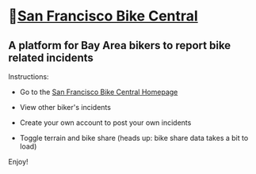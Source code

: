 # 🚴[San Francisco Bike Central](https://boiling-thicket-67912.herokuapp.com/)

## A platform for Bay Area bikers to report bike related incidents


Instructions:

* Go to the [San Francisco Bike Central Homepage](https://boiling-thicket-67912.herokuapp.com/)

* View other biker's incidents

* Create your own account to post your own incidents

* Toggle terrain and bike share (heads up: bike share data takes a bit to load)

Enjoy!
